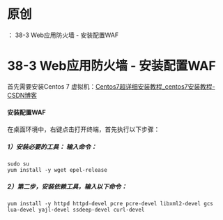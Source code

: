 # 原创
：  38-3 Web应用防火墙 - 安装配置WAF

# 38-3 Web应用防火墙 - 安装配置WAF

首先需要安装Centos 7 虚拟机：[Centos7超详细安装教程_centos7安装教程-CSDN博客](https://blog.csdn.net/weixin_61587867/article/details/129392663)

#### 安装配置WAF

在桌面环境中，右键点击打开终端，首先执行以下步骤：

##### 1）安装必要的工具： 输入命令：

```
sudo su
yum install -y wget epel-release
```

##### 2）第二步，安装依赖工具，输入以下命令：

```
yum install -y httpd httpd-devel pcre pcre-devel libxml2-devel gcs lua-devel yajl-devel ssdeep-devel curl-devel
```
